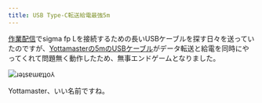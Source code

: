 ```yaml
---
title: USB Type-C転送給電最強5m
---
```

[作業配信](https://www.youtube.com/c/r7kamura)でsigma fp Lを接続するための長いUSBケーブルを探す日々を送っていたのですが、[Yottamasterの5mのUSBケーブル](https://www.amazon.co.jp/dp/B09Y1BY75P)がデータ転送と給電を同時にやってくれて問題無く動作したため、無事エンドゲームとなりました。

![](https://lh3.googleusercontent.com/nZsD_nd4DHxxkXmEBlsE5Lmjxzb0UxW3nXL28nrbio5WckBrQKOukPXyBx_HcI2jougdOXTV8QKlmE8z3jnwsNYNYLT19tzmmsvT9749dcLFUWSrS4MqdYtZYyuTvWdDGR1iqa0KTHKm_evfXmdDgkk "ɹǝʇsɐɯɐʇʇo⅄")

Yottamaster、いい名前ですね。
